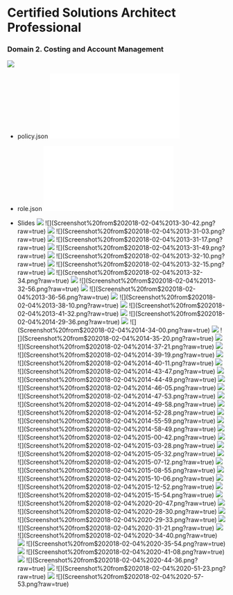 # Certified Solutions Architect Professional

### Domain 2. Costing and Account Management

![](Screenshot%20from$202018-02-04%2012-33-05.png?raw=true)

* policy.json
![](polcy.json)
* role.json
![](role.json)

* Slides
![](Screenshot%20from$202018-02-04%2012-33-05.png?raw=true)
![](Screenshot%20from$202018-02-04%2013-30-42.png?raw=true)
![](Screenshot%20from$202018-02-04%2013-30-54.png?raw=true)
![](Screenshot%20from$202018-02-04%2013-31-03.png?raw=true)
![](Screenshot%20from$202018-02-04%2013-31-13.png?raw=true)
![](Screenshot%20from$202018-02-04%2013-31-17.png?raw=true)
![](Screenshot%20from$202018-02-04%2013-31-36.png?raw=true)
![](Screenshot%20from$202018-02-04%2013-31-49.png?raw=true)
![](Screenshot%20from$202018-02-04%2013-32-05.png?raw=true)
![](Screenshot%20from$202018-02-04%2013-32-10.png?raw=true)
![](Screenshot%20from$202018-02-04%2013-32-12.png?raw=true)
![](Screenshot%20from$202018-02-04%2013-32-15.png?raw=true)
![](Screenshot%20from$202018-02-04%2013-32-21.png?raw=true)
![](Screenshot%20from$202018-02-04%2013-32-34.png?raw=true)
![](Screenshot%20from$202018-02-04%2013-32-47.png?raw=true)
![](Screenshot%20from$202018-02-04%2013-32-56.png?raw=true)
![](Screenshot%20from$202018-02-04%2013-36-49.png?raw=true)
![](Screenshot%20from$202018-02-04%2013-36-56.png?raw=true)
![](Screenshot%20from$202018-02-04%2013-37-14.png?raw=true)
![](Screenshot%20from$202018-02-04%2013-38-10.png?raw=true)
![](Screenshot%20from$202018-02-04%2013-38-19.png?raw=true)
![](Screenshot%20from$202018-02-04%2013-41-32.png?raw=true)
![](Screenshot%20from$202018-02-04%2014-28-33.png?raw=true)
![](Screenshot%20from$202018-02-04%2014-29-36.png?raw=true)
![](Screenshot%20from$202018-02-04%2014-31-35.png?raw=true)
![](Screenshot%20from$202018-02-04%2014-34-00.png?raw=true)
![](Screenshot%20from$202018-02-04%2014-34-22.png?raw=true)
![](Screenshot%20from$202018-02-04%2014-35-20.png?raw=true)
![](Screenshot%20from$202018-02-04%2014-36-17.png?raw=true)
![](Screenshot%20from$202018-02-04%2014-37-21.png?raw=true)
![](Screenshot%20from$202018-02-04%2014-38-16.png?raw=true)
![](Screenshot%20from$202018-02-04%2014-39-19.png?raw=true)
![](Screenshot%20from$202018-02-04%2014-39-41.png?raw=true)
![](Screenshot%20from$202018-02-04%2014-40-11.png?raw=true)
![](Screenshot%20from$202018-02-04%2014-41-12.png?raw=true)
![](Screenshot%20from$202018-02-04%2014-43-47.png?raw=true)
![](Screenshot%20from$202018-02-04%2014-43-59.png?raw=true)
![](Screenshot%20from$202018-02-04%2014-44-49.png?raw=true)
![](Screenshot%20from$202018-02-04%2014-45-48.png?raw=true)
![](Screenshot%20from$202018-02-04%2014-46-05.png?raw=true)
![](Screenshot%20from$202018-02-04%2014-46-35.png?raw=true)
![](Screenshot%20from$202018-02-04%2014-47-53.png?raw=true)
![](Screenshot%20from$202018-02-04%2014-48-34.png?raw=true)
![](Screenshot%20from$202018-02-04%2014-49-58.png?raw=true)
![](Screenshot%20from$202018-02-04%2014-51-21.png?raw=true)
![](Screenshot%20from$202018-02-04%2014-52-28.png?raw=true)
![](Screenshot%20from$202018-02-04%2014-53-46.png?raw=true)
![](Screenshot%20from$202018-02-04%2014-55-59.png?raw=true)
![](Screenshot%20from$202018-02-04%2014-57-18.png?raw=true)
![](Screenshot%20from$202018-02-04%2014-58-49.png?raw=true)
![](Screenshot%20from$202018-02-04%2014-59-48.png?raw=true)
![](Screenshot%20from$202018-02-04%2015-00-42.png?raw=true)
![](Screenshot%20from$202018-02-04%2015-01-49.png?raw=true)
![](Screenshot%20from$202018-02-04%2015-03-28.png?raw=true)
![](Screenshot%20from$202018-02-04%2015-04-14.png?raw=true)
![](Screenshot%20from$202018-02-04%2015-05-32.png?raw=true)
![](Screenshot%20from$202018-02-04%2015-06-12.png?raw=true)
![](Screenshot%20from$202018-02-04%2015-07-12.png?raw=true)
![](Screenshot%20from$202018-02-04%2015-08-45.png?raw=true)
![](Screenshot%20from$202018-02-04%2015-08-55.png?raw=true)
![](Screenshot%20from$202018-02-04%2015-09-42.png?raw=true)
![](Screenshot%20from$202018-02-04%2015-10-06.png?raw=true)
![](Screenshot%20from$202018-02-04%2015-10-23.png?raw=true)
![](Screenshot%20from$202018-02-04%2015-12-52.png?raw=true)
![](Screenshot%20from$202018-02-04%2015-13-28.png?raw=true)
![](Screenshot%20from$202018-02-04%2015-15-54.png?raw=true)
![](Screenshot%20from$202018-02-04%2020-19-54.png?raw=true)
![](Screenshot%20from$202018-02-04%2020-20-47.png?raw=true)
![](Screenshot%20from$202018-02-04%2020-26-38.png?raw=true)
![](Screenshot%20from$202018-02-04%2020-28-30.png?raw=true)
![](Screenshot%20from$202018-02-04%2020-29-00.png?raw=true)
![](Screenshot%20from$202018-02-04%2020-29-33.png?raw=true)
![](Screenshot%20from$202018-02-04%2020-30-38.png?raw=true)
![](Screenshot%20from$202018-02-04%2020-31-21.png?raw=true)
![](Screenshot%20from$202018-02-04%2020-33-02.png?raw=true)
![](Screenshot%20from$202018-02-04%2020-34-40.png?raw=true)
![](Screenshot%20from$202018-02-04%2020-35-24.png?raw=true)
![](Screenshot%20from$202018-02-04%2020-35-54.png?raw=true)
![](Screenshot%20from$202018-02-04%2020-38-19.png?raw=true)
![](Screenshot%20from$202018-02-04%2020-41-08.png?raw=true)
![](Screenshot%20from$202018-02-04%2020-42-38.png?raw=true)
![](Screenshot%20from$202018-02-04%2020-44-36.png?raw=true)
![](Screenshot%20from$202018-02-04%2020-49-38.png?raw=true)
![](Screenshot%20from$202018-02-04%2020-51-23.png?raw=true)
![](Screenshot%20from$202018-02-04%2020-54-29.png?raw=true)
![](Screenshot%20from$202018-02-04%2020-57-53.png?raw=true)
